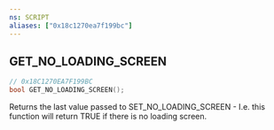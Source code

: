 ```yaml
---
ns: SCRIPT
aliases: ["0x18c1270ea7f199bc"]
---
```

## GET_NO_LOADING_SCREEN

```c
// 0x18C1270EA7F199BC
bool GET_NO_LOADING_SCREEN();
```

Returns the last value passed to SET_NO_LOADING_SCREEN - I.e. this function will return TRUE if there is no loading screen.

